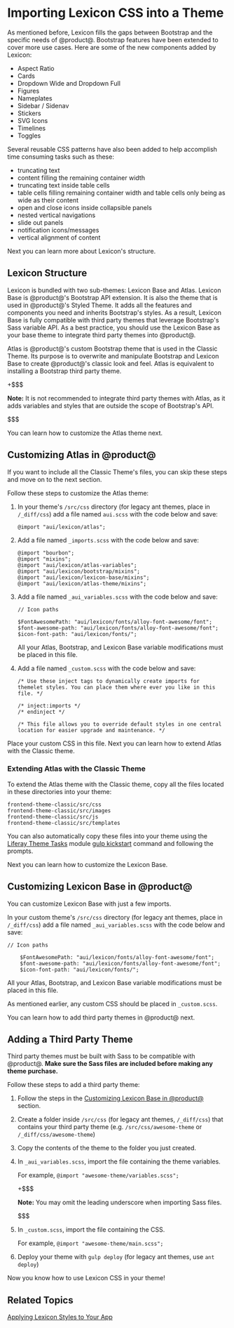 # Importing Lexicon CSS into a Theme [](id=importing-lexicon-css-into-a-theme)

As mentioned before, Lexicon fills the gaps between Bootstrap and the specific 
needs of @product@. Bootstrap features have been extended to cover more 
use cases. Here are some of the new components added by Lexicon:

- Aspect Ratio
- Cards
- Dropdown Wide and Dropdown Full
- Figures
- Nameplates
- Sidebar / Sidenav
- Stickers
- SVG Icons
- Timelines
- Toggles

Several reusable CSS patterns have also been added to help accomplish time 
consuming tasks such as these:

- truncating text
- content filling the remaining container width
- truncating text inside table cells
- table cells filling remaining container width and table cells only being as 
  wide as their content
- open and close icons inside collapsible panels
- nested vertical navigations
- slide out panels
- notification icons/messages
- vertical alignment of content

Next you can learn more about Lexicon's structure.

## Lexicon Structure [](id=lexicon-structure)

Lexicon is bundled with two sub-themes: Lexicon Base and Atlas. Lexicon Base is 
@product@'s Bootstrap API extension. It is also the theme that is used in 
@product@'s Styled Theme. It adds all the features and components you need and 
inherits Bootstrap's styles. As a result, Lexicon Base is fully compatible with 
third party themes that leverage Bootstrap's Sass variable API. As a best 
practice, you should use the Lexicon Base as your base theme to integrate third 
party themes into @product@.

Atlas is @product@'s custom Bootstrap theme that is used in the Classic Theme. 
Its purpose is to overwrite and manipulate Bootstrap and Lexicon Base to create
@product@'s classic look and feel. Atlas is equivalent to installing a Bootstrap 
third party theme.

+$$$

**Note:** It is not recommended to integrate third party themes with Atlas, as
it adds variables and styles that are outside the scope of Bootstrap's API.

$$$

You can learn how to customize the Atlas theme next.

## Customizing Atlas in @product@ [](id=customizing-atlas-in-liferay)

If you want to include all the Classic Theme's files, you can skip these steps
and move on to the next section.

Follow these steps to customize the Atlas theme:

1.  In your theme's `/src/css` directory (for legacy ant themes, place in
    `/_diff/css`) add a file named `aui.scss` with the code below and save:

        @import "aui/lexicon/atlas";

2.  Add a file named `_imports.scss` with the code below and save:

        @import "bourbon";
        @import "mixins";
        @import "aui/lexicon/atlas-variables";
        @import "aui/lexicon/bootstrap/mixins";
        @import "aui/lexicon/lexicon-base/mixins";
        @import "aui/lexicon/atlas-theme/mixins";


3.  Add a file named `_aui_variables.scss` with the code below and save:

        // Icon paths
        
        $FontAwesomePath: "aui/lexicon/fonts/alloy-font-awesome/font";
        $font-awesome-path: "aui/lexicon/fonts/alloy-font-awesome/font";
        $icon-font-path: "aui/lexicon/fonts/";
 
    All your Atlas, Bootstrap, and Lexicon Base variable modifications must be 
    placed in this file.

4.  Add a file named `_custom.scss` with the code below and save:

        /* Use these inject tags to dynamically create imports for 
        themelet styles. You can place them where ever you like in this file. */
        
        /* inject:imports */
        /* endinject */
        
        /* This file allows you to override default styles in one central 
        location for easier upgrade and maintenance. */

Place your custom CSS in this file. Next you can learn how to extend Atlas with
the Classic theme.

### Extending Atlas with the Classic Theme [](id=extending-atlas-with-the-classic-theme)

To extend the Atlas theme with the Classic theme, copy all the files located in
these directories into your theme:

    frontend-theme-classic/src/css
    frontend-theme-classic/src/images
    frontend-theme-classic/src/js
    frontend-theme-classic/src/templates

You can also automatically copy these files into your theme using the 
[Liferay Theme Tasks](https://github.com/liferay/liferay-theme-tasks) module 
[gulp kickstart](https://github.com/liferay/liferay-theme-tasks#kickstart) 
command and following the prompts.

Next you can learn how to customize the Lexicon Base.

## Customizing Lexicon Base in @product@ [](id=customizing-lexicon-base-in-liferay)

You can customize Lexicon Base with just a few imports.

In your custom theme's `/src/css` directory (for legacy ant themes, place in 
`/_diff/css`) add a file named `_aui_variables.scss` with the code below and 
save:

    // Icon paths
    
        $FontAwesomePath: "aui/lexicon/fonts/alloy-font-awesome/font";
        $font-awesome-path: "aui/lexicon/fonts/alloy-font-awesome/font";
        $icon-font-path: "aui/lexicon/fonts/";
 
All your Atlas, Bootstrap, and Lexicon Base variable modifications must be 
placed in this file.

As mentioned earlier, any custom CSS should be placed in `_custom.scss`.

You can learn how to add third party themes in @product@ next.

## Adding a Third Party Theme [](id=adding-a-third-party-theme)

Third party themes must be built with Sass to be compatible with @product@. 
**Make sure the Sass files are included before making any theme purchase.**

Follow these steps to add a third party theme:

1.  Follow the steps in the [Customizing Lexicon Base in @product@](/develop/tutorials/-/knowledge_base/7-0/importing-lexicon-css-into-a-theme#customizing-lexicon-base-in-liferay) section.

2.  Create a folder inside `/src/css` (for legacy ant themes, `/_diff/css`) 
    that contains your third party theme (e.g. `/src/css/awesome-theme` or
    `/_diff/css/awesome-theme`)

3.  Copy the contents of the theme to the folder you just created.

4.  In `_aui_variables.scss`, import the file containing the theme variables.

    For example, `@import "awesome-theme/variables.scss";`
 
    +$$$ 

    **Note:** You may omit the leading underscore when importing Sass files.

    $$$

5.  In `_custom.scss`, import the file containing the CSS.

    For example, `@import "awesome-theme/main.scss";`

6.  Deploy your theme with `gulp deploy` (for legacy ant themes, use `ant deploy`)

Now you know how to use Lexicon CSS in your theme!

## Related Topics [](id=related-topics)

[Applying Lexicon Styles to Your App](/develop/tutorials/-/knowledge_base/7-0/applying-lexicon-styles-to-your-app)
